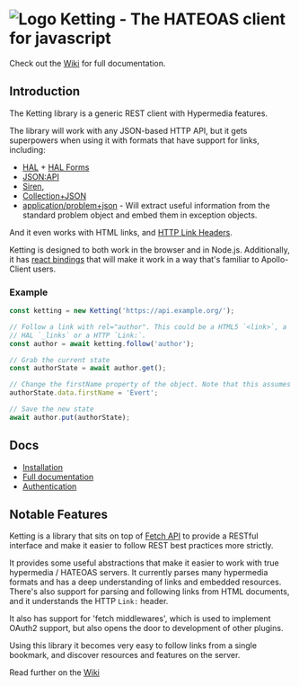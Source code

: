 ![Logo][4] Ketting - The HATEOAS client for javascript
=======================================================

Check out the [Wiki][9] for full documentation.

Introduction
------------

The Ketting library is a generic REST client with Hypermedia features.

The library will work with any JSON-based HTTP API, but it gets superpowers
when using it with formats that have support for links, including:

* [HAL][hal] + [HAL Forms][hal-forms]
* [JSON:API][jsonapi]
* [Siren][siren],
* [Collection+JSON][coljson]
* [application/problem+json][problem] - Will extract useful information from
  the standard problem object and embed them in exception objects.


And it even works with HTML links, and [HTTP Link Headers][1].

Ketting is designed to both work in the browser and in Node.js. Additionally,
it has [react bindings][react-ketting] that will make it work in a way that's
familiar to Apollo-Client users.

### Example

```typescript
const ketting = new Ketting('https://api.example.org/');

// Follow a link with rel="author". This could be a HTML5 `<link>`, a
// HAL `_links` or a HTTP `Link:`.
const author = await ketting.follow('author');

// Grab the current state
const authorState = await author.get();

// Change the firstName property of the object. Note that this assumes JSON.
authorState.data.firstName = 'Evert';

// Save the new state
await author.put(authorState);
```

Docs
----

* [Installation][7]
* [Full documentation][9]
* [Authentication][2]


Notable Features
----------------

Ketting is a library that sits on top of [Fetch API][3] to provide a RESTful
interface and make it easier to follow REST best practices more strictly.

It provides some useful abstractions that make it easier to work with true
hypermedia / HATEOAS servers. It currently parses many hypermedia formats
and has a deep understanding of links and embedded resources. There's also
support for parsing and following links from HTML documents, and it
understands the HTTP `Link:` header.

It also has support for 'fetch middlewares', which is used to implement
OAuth2 support, but also opens the door to development of other plugins.

Using this library it becomes very easy to follow links from a single bookmark,
and discover resources and features on the server.

Read further on the [Wiki][9]


[1]: https://tools.ietf.org/html/rfc8288 "Web Linking"
[2]: https://github.com/evert/ketting/wiki/Authentication
[3]: https://developer.mozilla.org/en-US/docs/Web/API/Fetch_API

[4]: https://raw.githubusercontent.com/badgateway/ketting/master/logo.png

[7]: https://github.com/evert/ketting/wiki/Installation
[8]: https://github.com/evert/ketting/wiki/Getting-Started
[9]: https://github.com/evert/ketting/wiki/

[hal]: http://stateless.co/hal_specification.html "HAL - Hypertext Application Language"
[hal-forms]: https://rwcbook.github.io/hal-forms/ "The HAL-FORMS Media Type"
[jsonapi]: https://jsonapi.org/
[problem]: https://tools.ietf.org/html/rfc7807
[siren]: https://github.com/kevinswiber/siren "Structured Interface for Representing Entities"
[coljson]: http://amundsen.com/media-types/collection/format/
[prefer-push]: https://tools.ietf.org/html/draft-pot-prefer-push
[prefer-transclude]: https://github.com/inadarei/draft-prefer-transclude/blob/master/draft.md
[react-ketting]: https://github.com/badgateway/react-ketting
